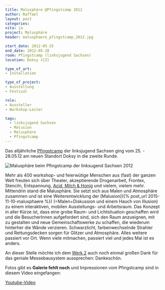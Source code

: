```yaml
---
title: Malusphäre @Pfingstcamp 2012
author: Raffael
layout: post
categories:
vita: ja
project: Malusphäre
header: malusphaere_pfingstcamp_2012.jpg

start_date: 2012-05-25
end_date: 2012-05-28
room: Pfingstcamp (linksjugend Sachsen)
location: Doksy (CZ)

type_of_art:
- Installation

type_of_project:
- Ausstellung
- Festival

role:
- Aussteller
- Workshop-Leiter

tags:
  - linksjugend Sachsen
  - Malusion
  - Malusphäre
  - Pfingstcamp
---
```


Das alljährliche [Pfingstcamp](http://www.linksjugend-sachsen.de/events/pfingstcamp/pfingstcamp-2012.html) der linksjugend Sachsen ging vom 25. - 28.05.12 am neuen Standort Doksy in die zweite Runde. 

<!--more-->

![Malusphäre beim Pfingstcamp der linksugend Sachsen 2012]({{site.imgpath}}/P1040291_web.jpg)

Mehr als 400 workshop- und feierwütige Menschen aus (fast) der ganzen Welt freuten sich über Theater, akzeptierende Drogenarbeit, Frontex, Stenciln, Entspannung, [Acid, Milch & Honig](http://www.acid-milch-und-honig.de) und vielem, vielem mehr. Mittendrin stand die Malusphäre. Sie setzt sich aus Malen und Atmosphäre zusammen und ist eine Weiterentwicklung der [Malusion]({% post_url 2015-11-10-malusphaere %}) (=Malen+Diskussion und einem Hauch von Illusion) zu einem interaktiven, mobilen Ausstellungs- und Arbeitsraum. Das Konzept in aller Kürze ist, dass eine grobe Raum- und Lichtsituation geschaffen wird und die BesucherInnen aufgefordert sind, sich den Raum anzueignen, mit zu gestalten und neue Gemeinschaftswerke zu schaffen, die wiederum hinterher die Wände verzieren. Schwarzlicht, farbenwechselnde Strahler und Rettungsdecken sorgen für Glitzer und Atmosphäre. Alles weitere passiert vor Ort. Wenn viele mitmachen, passiert viel und jedes Mal ist es anders.

An dieser Stelle möchte ich dem [Werk 2](http://www.werk-2.de/) auch noch einmal großen Dank für das geniale Messebausystem aussprechen: Dankeschön.

Fotos gibt es **Galerie fehlt noch** und Impressionen vom Pfingstcamp sind in diesem Video eingefangen:

[Youtube-Video](https://www.youtube.com/watch?v=xlnaAUgoFx4)
